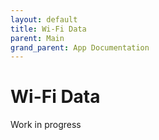 ```yaml
---
layout: default
title: Wi-Fi Data
parent: Main
grand_parent: App Documentation
---
```


# Wi-Fi Data

Work in progress
